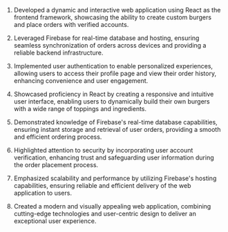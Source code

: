 1. Developed a dynamic and interactive web application using React as the frontend framework, showcasing the ability to create custom burgers and place orders with verified accounts.

2. Leveraged Firebase for real-time database and hosting, ensuring seamless synchronization of orders across devices and providing a reliable backend infrastructure.

3. Implemented user authentication to enable personalized experiences, allowing users to access their profile page and view their order history, enhancing convenience and user engagement.

4. Showcased proficiency in React by creating a responsive and intuitive user interface, enabling users to dynamically build their own burgers with a wide range of toppings and ingredients.

5. Demonstrated knowledge of Firebase's real-time database capabilities, ensuring instant storage and retrieval of user orders, providing a smooth and efficient ordering process.

6. Highlighted attention to security by incorporating user account verification, enhancing trust and safeguarding user information during the order placement process.

7. Emphasized scalability and performance by utilizing Firebase's hosting capabilities, ensuring reliable and efficient delivery of the web application to users.

8. Created a modern and visually appealing web application, combining cutting-edge technologies and user-centric design to deliver an exceptional user experience.
